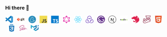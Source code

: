 ### Hi there 👋

<div>
   <img src="https://github.com/devicons/devicon/blob/master/icons/vscode/vscode-original.svg" title="VS Code" alt="VS Code" width="25" height="25"/>
   &nbsp;
   <img src="https://github.com/devicons/devicon/blob/master/icons/git/git-original-wordmark.svg" title="Git" **alt="Git" width="25" height="25"/>
   &nbsp;
   <img src="https://github.com/devicons/devicon/blob/master/icons/yarn/yarn-original.svg" title="Yarn" **alt="Yarn" width="25" height="25"/>
   &nbsp;
   
   <img src="https://github.com/devicons/devicon/blob/master/icons/javascript/javascript-original.svg" title="JavaScript" alt="JavaScript" width="25" height="25"/>
   &nbsp;
   <img src="https://github.com/devicons/devicon/blob/master/icons/typescript/typescript-original.svg" title="TypeScript" alt="TypeScript" width="25" height="25"/>
   &nbsp;
   <img src="https://github.com/devicons/devicon/blob/master/icons/graphql/graphql-plain.svg" title="GraphQL" alt="GraphQL" width="25" height="25"/>
   &nbsp;
   
   <img src="https://github.com/devicons/devicon/blob/master/icons/react/react-original.svg" title="React" alt="React" width="25" height="25"/>
   &nbsp;
   <img src="https://github.com/devicons/devicon/blob/master/icons/redux/redux-original.svg" title="Redux" alt="Redux " width="25" height="25"/>
   &nbsp;
   <img src="https://github.com/devicons/devicon/blob/master/icons/gatsby/gatsby-original.svg" title="Gatsby"  alt="Gatsby" width="25" height="25"/>
   &nbsp;
   <img src="https://github.com/devicons/devicon/blob/master/icons/nextjs/nextjs-line.svg" title="Next"  alt="Next" width="25" height="25"/>
   &nbsp;
   
   <img src="https://github.com/devicons/devicon/blob/master/icons/nodejs/nodejs-original-wordmark.svg" title="NodeJS" alt="NodeJS" width="25" height="25"/>
   &nbsp;
   <img src="https://github.com/devicons/devicon/blob/master/icons/nestjs/nestjs-plain.svg" title="NestJS" alt="NestJS" width="25" height="25"/>
   &nbsp;
   
   <img src="https://github.com/devicons/devicon/blob/master/icons/jest/jest-plain.svg" title="Jest"  alt="Jest" width="25" height="25"/>
   &nbsp;

   <img src="https://github.com/devicons/devicon/blob/master/icons/html5/html5-original.svg" title="HTML5" alt="HTML" width="25" height="25"/>
   &nbsp;
   <img src="https://github.com/devicons/devicon/blob/master/icons/css3/css3-plain-wordmark.svg"  title="CSS3" alt="CSS" width="25" height="25"/>
   &nbsp;
   <img src="https://github.com/devicons/devicon/blob/master/icons/sass/sass-original.svg"  title="SASS" alt="SASS" width="25" height="25"/>
   &nbsp;
   <img src="https://github.com/devicons/devicon/blob/master/icons/materialui/materialui-original.svg" title="Material UI" alt="Material UI" width="25" height="25"/>
   &nbsp;
</div>


